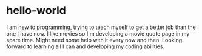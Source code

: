 # hello-world
I am new to programming, trying to teach myself to get a better job than the one I have now.  I like movies so I'm developing a movie quote page in my spare time.  Might need some help with it every now and then. Looking forward to learning all I can and developing my coding abilities.
